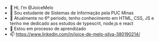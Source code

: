 - 👋 Hi, I’m @JoiceMelo
- 👀  Sou estudante de Sistemas de Informação pela PUC Minas
- 🌱 Atualmente no 6º período, tenho conhecimento em HTML, CSS, JS e tenho me dedicado aos estudos de typescrit, node.js e react
- 💞️ Estou em processo de aprendizado
- 📫 https://www.linkedin.com/in/joice-de-melo-silva-380190214/


